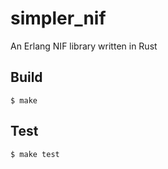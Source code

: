 simpler_nif
=====

An Erlang NIF library written in Rust

Build
-----

    $ make

Test
-----

    $ make test
